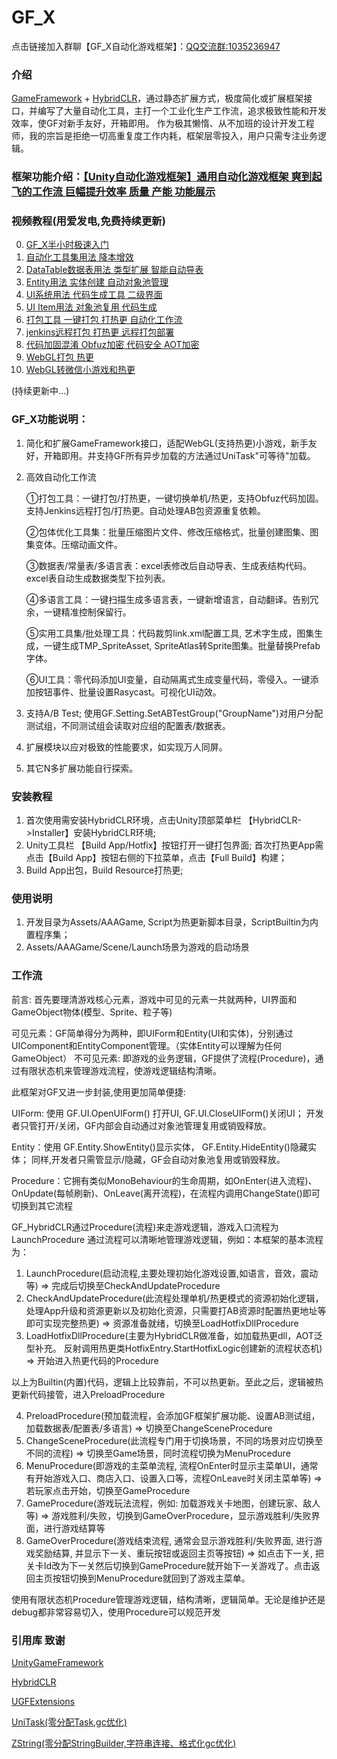 # GF_X
点击链接加入群聊【GF_X自动化游戏框架】：[QQ交流群:1035236947](http://qm.qq.com/cgi-bin/qm/qr?_wv=1027&k=sA2mRXcNn1vQb5dz8pe1wndL9jr8gOKA&authKey=hk7wZDWjniHi2kJexJxSMZsgmXgf%2B3JDRQWCaYih9mF7V%2ByZ%2F%2BzMG4fThy2vF2Ze&noverify=0&group_code=1035236947)
### 介绍
[GameFramework](https://github.com/EllanJiang/GameFramework) + [HybridCLR](https://github.com/focus-creative-games/hybridclr)，通过静态扩展方式，极度简化或扩展框架接口，并编写了大量自动化工具，主打一个工业化生产工作流，追求极致性能和开发效率，使GF对新手友好，开箱即用。
作为极其懒惰、从不加班的设计开发工程师，我的宗旨是拒绝一切高重复度工作内耗，框架层零投入，用户只需专注业务逻辑。

### 框架功能介绍：[【Unity自动化游戏框架】通用自动化游戏框架 爽到起飞的工作流 巨幅提升效率 质量 产能 功能展示](https://blog.csdn.net/final5788/article/details/138164034)

### 视频教程(用爱发电,免费持续更新)
0. [GF_X半小时极速入门](https://www.bilibili.com/video/BV1AT2rYVE3V/?share_source=copy_web&vd_source=47daa1bb9519dea051e24cd30d7be9be)
1. [自动化工具集用法 降本增效](https://www.bilibili.com/video/BV1AiyeYpEQF?vd_source=4d9d1930ecd35c4ed49ec0cdae412285)
2. [DataTable数据表用法 类型扩展 智能自动导表](https://www.bilibili.com/video/BV1enS2YSEVB?vd_source=4d9d1930ecd35c4ed49ec0cdae412285)
3. [Entity用法 实体创建 自动对象池管理](https://www.bilibili.com/video/BV11BS2YMEUN/?vd_source=4d9d1930ecd35c4ed49ec0cdae412285)
4. [UI系统用法 代码生成工具 二级界面](https://www.bilibili.com/video/BV1VsSUYREz7?vd_source=4d9d1930ecd35c4ed49ec0cdae412285)
5. [UI Item用法 对象池复用 代码生成](https://www.bilibili.com/video/BV1gAmkYZEg4?vd_source=4d9d1930ecd35c4ed49ec0cdae412285)
6. [打包工具 一键打包 打热更 自动化工作流](https://www.bilibili.com/video/BV18AmkYZEBt?vd_source=4d9d1930ecd35c4ed49ec0cdae412285)
7. [jenkins远程打包 打热更 远程打包部署](https://www.bilibili.com/video/BV1DAmkYZEus?vd_source=4d9d1930ecd35c4ed49ec0cdae412285)
8. [代码加固混淆 Obfuz加密 代码安全 AOT加密](https://www.bilibili.com/video/BV1RQjgzLEii?vd_source=4d9d1930ecd35c4ed49ec0cdae412285)
9. [WebGL打包 热更](https://www.bilibili.com/video/BV1UP3czfEr3?vd_source=4d9d1930ecd35c4ed49ec0cdae412285)
10. [WebGL转微信小游戏和热更](https://www.bilibili.com/video/BV1p13BzxEHf?vd_source=4d9d1930ecd35c4ed49ec0cdae412285)
    
(持续更新中...)

### GF_X功能说明：
1. 简化和扩展GameFramework接口，适配WebGL(支持热更)小游戏，新手友好，开箱即用。并支持GF所有异步加载的方法通过UniTask"可等待"加载。
2. 高效自动化工作流

   ①打包工具：一键打包/打热更，一键切换单机/热更，支持Obfuz代码加固。支持Jenkins远程打包/打热更。自动处理AB包资源重复依赖。

   ②包体优化工具集：批量压缩图片文件、修改压缩格式，批量创建图集、图集变体。压缩动画文件。

   ③数据表/常量表/多语言表：excel表修改后自动导表、生成表结构代码。excel表自动生成数据类型下拉列表。

   ④多语言工具：一键扫描生成多语言表，一键新增语言，自动翻译。告别冗余，一键精准控制保留行。

   ⑤实用工具集/批处理工具：代码裁剪link.xml配置工具, 艺术字生成，图集生成，一键生成TMP_SpriteAsset, SpriteAtlas转Sprite图集。批量替换Prefab字体。

   ⑥UI工具：零代码添加UI变量，自动隔离式生成变量代码，零侵入。一键添加按钮事件、批量设置Rasycast。可视化UI动效。
4. 支持A/B Test; 使用GF.Setting.SetABTestGroup("GroupName")对用户分配测试组，不同测试组会读取对应组的配置表/数据表。
5. 扩展模块以应对极致的性能要求，如实现万人同屏。
6. 其它N多扩展功能自行探索。
### 安装教程
1.  首次使用需安装HybridCLR环境，点击Unity顶部菜单栏 【HybridCLR->Installer】安装HybridCLR环境;
2.  Unity工具栏 【Build App/Hotfix】按钮打开一键打包界面; 首次打热更App需点击【Build App】按钮右侧的下拉菜单，点击【Full Build】构建；
3.  Build App出包，Build Resource打热更;

### 使用说明
1.  开发目录为Assets/AAAGame, Script为热更新脚本目录，ScriptBuiltin为内置程序集；
2.  Assets/AAAGame/Scene/Launch场景为游戏的启动场景


### 工作流
前言:
首先要理清游戏核心元素，游戏中可见的元素一共就两种，UI界面和GameObject物体(模型、Sprite、粒子等)

可见元素：GF简单得分为两种，即UIForm和Entity(UI和实体)，分别通过UIComponent和EntityComponent管理。（实体Entity可以理解为任何GameObject）
不可见元素: 即游戏的业务逻辑，GF提供了流程(Procedure)，通过有限状态机来管理游戏流程，使游戏逻辑结构清晰。

此框架对GF又进一步封装,使用更加简单便捷:

UIForm: 使用 GF.UI.OpenUIForm() 打开UI, GF.UI.CloseUIForm()关闭UI； 开发者只管打开/关闭，GF内部会自动通过对象池管理复用或销毁释放。

Entity：使用 GF.Entity.ShowEntity()显示实体， GF.Entity.HideEntity()隐藏实体； 同样,开发者只需管显示/隐藏，GF会自动对象池复用或销毁释放。

Procedure：它拥有类似MonoBehaviour的生命周期，如OnEnter(进入流程)、OnUpdate(每帧刷新)、OnLeave(离开流程)，在流程内调用ChangeState()即可切换到其它流程

GF_HybridCLR通过Procedure(流程)来走游戏逻辑，游戏入口流程为LaunchProcedure
通过流程可以清晰地管理游戏逻辑，例如：本框架的基本流程为：

1. LaunchProcedure(启动流程,主要处理初始化游戏设置,如语言，音效，震动等) => 完成后切换至CheckAndUpdateProcedure
2. CheckAndUpdateProcedure(此流程处理单机/热更模式的资源初始化逻辑，处理App升级和资源更新以及初始化资源，只需要打AB资源时配置热更地址等即可实现完整热更) => 资源准备就绪，切换至LoadHotfixDllProcedure
3. LoadHotfixDllProcedure(主要为HybridCLR做准备，如加载热更dll，AOT泛型补充。 反射调用热更类HotfixEntry.StartHotfixLogic创建新的流程状态机) => 开始进入热更代码的Procedure

以上为Builtin(内置)代码，逻辑上比较靠前，不可以热更新。至此之后，逻辑被热更新代码接管，进入PreloadProcedure

4. PreloadProcedure(预加载流程，会添加GF框架扩展功能、设置AB测试组， 加载数据表/配置表/多语言) => 切换至ChangeSceneProcedure
5. ChangeSceneProcedure(此流程专门用于切换场景，不同的场景对应切换至不同的流程) => 切换至Game场景，同时流程切换为MenuProcedure
6. MenuProcedure(即游戏的主菜单流程, 流程OnEnter时显示主菜单UI，通常有开始游戏入口、商店入口、设置入口等，流程OnLeave时关闭主菜单等) => 若玩家点击开始，切换至GameProcedure
7. GameProcedure(游戏玩法流程，例如: 加载游戏关卡地图，创建玩家、敌人等) => 游戏胜利/失败，切换到GameOverProcedure，显示游戏胜利/失败界面，进行游戏结算等
8. GameOverProcedure(游戏结束流程, 通常会显示游戏胜利/失败界面, 进行游戏奖励结算, 并显示下一关、重玩按钮或返回主页等按钮) => 如点击下一关, 把关卡Id改为下一关然后切换到GameProcedure就开始下一关游戏了。点击返回主页按钮切换到MenuProcedure就回到了游戏主菜单。

使用有限状态机Procedure管理游戏逻辑，结构清晰，逻辑简单。无论是维护还是debug都非常容易切入，使用Procedure可以规范开发

### 引用库 致谢
[UnityGameFramework](https://github.com/EllanJiang/UnityGameFramework)

[HybridCLR](https://github.com/focus-creative-games/hybridclr)

[UGFExtensions](https://github.com/FingerCaster/UGFExtensions)

[UniTask(零分配Task,gc优化)](https://github.com/Cysharp/UniTask)

[ZString(零分配StringBuilder,字符串连接、格式化gc优化)](https://github.com/Cysharp/ZString)
